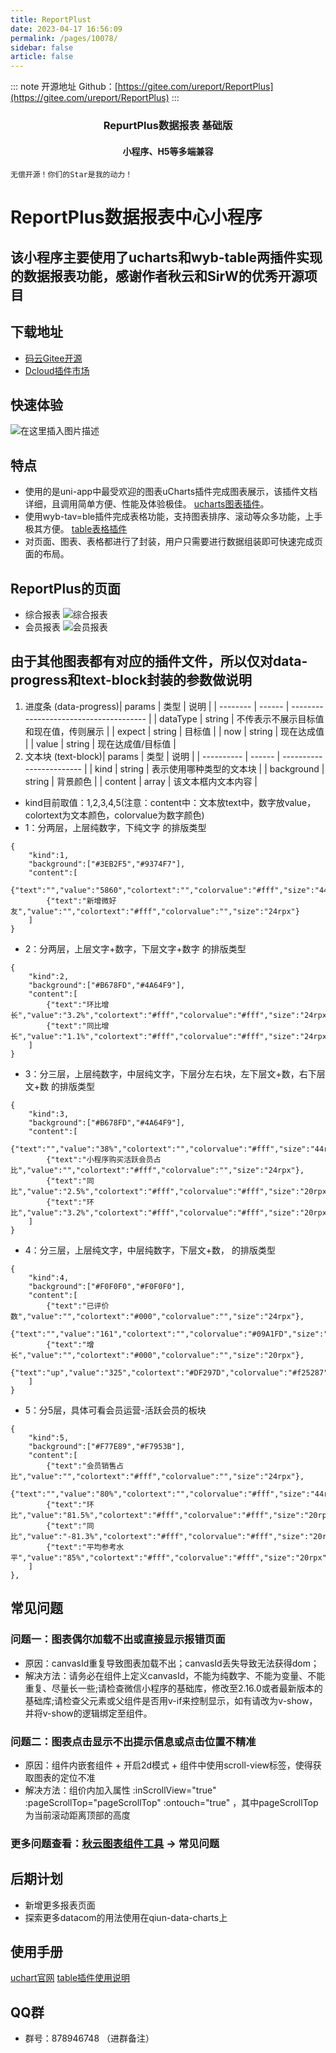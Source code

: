 ```yaml
---
title: ReportPlust
date: 2023-04-17 16:56:09
permalink: /pages/10078/
sidebar: false
article: false
---
```

::: note 开源地址
Github：[https://gitee.com/ureport/ReportPlus](https://gitee.com/ureport/ReportPlus)
:::
<h3 align="center">RepurtPlus数据报表 基础版</h3>

<h4 align="center">小程序、H5等多端兼容</h4>

<div align="center">

</div>

```shell
无偿开源！你们的Star是我的动力！
```

# ReportPlus数据报表中心小程序

## 该小程序主要使用了ucharts和wyb-table两插件实现的数据报表功能，感谢作者秋云和SirW的优秀开源项目

## 下载地址

- [码云Gitee开源](https://gitee.com/ureport/ReportPlus)
- [Dcloud插件市场](https://ext.dcloud.net.cn/plugin?id=4373)

## 快速体验

![在这里插入图片描述](https://img-blog.csdnimg.cn/20210415154942151.jpg?x-oss-process=image/watermark,type_ZmFuZ3poZW5naGVpdGk,shadow_10,text_aHR0cHM6Ly9ibG9nLmNzZG4ubmV0L3dlaXhpbl80MjAwMDgxNg==,size_16,color_FFFFFF,t_70#pic_center)

## 特点

- 使用的是uni-app中最受欢迎的图表uCharts插件完成图表展示，该插件文档详细，且调用简单方便、性能及体验极佳。 [ucharts图表插件](https://ext.dcloud.net.cn/plugin?id=271)。
- 使用wyb-tav=ble插件完成表格功能，支持图表排序、滚动等众多功能，上手极其方便。 [table表格插件](https://ext.dcloud.net.cn/plugin?id=2667)
- 对页面、图表、表格都进行了封装，用户只需要进行数据组装即可快速完成页面的布局。

## ReportPlus的页面

- 综合报表 ![综合报表](https://img-blog.csdnimg.cn/20210625090759444.png#pic_center)
- 会员报表 ![会员报表](https://img-blog.csdnimg.cn/20210625090851706.png#pic_center)

## 由于其他图表都有对应的插件文件，所以仅对data-progress和text-block封装的参数做说明

1. 进度条 (data-progress)| params | 类型 | 说明 | | -------- | ------ | -------------------------------------- | | dataType | string | 不传表示不展示目标值和现在值，传则展示 | | expect | string | 目标值 | | now | string | 现在达成值 | | value | string | 现在达成值/目标值 |
2. 文本块 (text-block)| params | 类型 | 说明 | | ---------- | ------ | ------------------------ | | kind | string | 表示使用哪种类型的文本块 | | background | string | 背景颜色 | | content | array | 该文本框内文本内容 |

- kind目前取值：1,2,3,4,5(注意：content中：文本放text中，数字放value，colortext为文本颜色，colorvalue为数字颜色)
- 1：分两层，上层纯数字，下纯文字 的排版类型

```
{
    "kind":1,
    "background":["#3EB2F5","#9374F7"],
    "content":[
        {"text":"","value":"5860","colortext":"","colorvalue":"#fff","size":"44rpx"},
        {"text":"新增微好友","value":"","colortext":"#fff","colorvalue":"","size":"24rpx"}
    ]
}
```

- 2：分两层，上层文字+数字，下层文字+数字 的排版类型

```
{
    "kind":2,
    "background":["#B678FD","#4A64F9"],
    "content":[
        {"text":"环比增长","value":"3.2%","colortext":"#fff","colorvalue":"#fff","size":"24rpx"},
        {"text":"同比增长","value":"1.1%","colortext":"#fff","colorvalue":"#fff","size":"24rpx"}
    ]
}
```

- 3：分三层，上层纯数字，中层纯文字，下层分左右块，左下层文+数，右下层文+数 的排版类型

```
{
    "kind":3,
    "background":["#B678FD","#4A64F9"],
    "content":[
        {"text":"","value":"38%","colortext":"","colorvalue":"#fff","size":"44rpx"},
        {"text":"小程序购买活跃会员占比","value":"","colortext":"#fff","colorvalue":"","size":"24rpx"},
        {"text":"同比","value":"2.5%","colortext":"#fff","colorvalue":"#fff","size":"20rpx"},
        {"text":"环比","value":"3.2%","colortext":"#fff","colorvalue":"#fff","size":"20rpx"}
    ]
}
```

- 4：分三层，上层纯文字，中层纯数字，下层文+数， 的排版类型

```
{
    "kind":4,
    "background":["#F0F0F0","#F0F0F0"],
    "content":[
        {"text":"已评价数","value":"","colortext":"#000","colorvalue":"","size":"24rpx"},
        {"text":"","value":"161","colortext":"","colorvalue":"#09A1FD","size":"44rpx"},
        {"text":"增长","value":"","colortext":"#000","colorvalue":"","size":"20rpx"},
        {"text":"up","value":"325","colortext":"#DF297D","colorvalue":"#f25287","size":"20rpx"}
    ]
}
```

- 5：分5层，具体可看会员运营-活跃会员的板块

```
{
    "kind":5,
    "background":["#F77E89","#F7953B"],
    "content":[
        {"text":"会员销售占比","value":"","colortext":"#fff","colorvalue":"","size":"24rpx"},
        {"text":"","value":"80%","colortext":"","colorvalue":"#fff","size":"44rpx"},
        {"text":"环比","value":"81.5%","colortext":"#fff","colorvalue":"#fff","size":"20rpx"},
        {"text":"同比","value":"-81.3%","colortext":"#fff","colorvalue":"#fff","size":"20rpx"},
        {"text":"平均参考水平","value":"85%","colortext":"#fff","colorvalue":"#fff","size":"20rpx"}
    ]
},
```

## 常见问题

### 问题一：图表偶尔加载不出或直接显示报错页面

- 原因：canvasId重复导致图表加载不出；canvasId丢失导致无法获得dom；
- 解决方法：请务必在组件上定义canvasId，不能为纯数字、不能为变量、不能重复、尽量长一些;请检查微信小程序的基础库，修改至2.16.0或者最新版本的基础库;请检查父元素或父组件是否用v-if来控制显示，如有请改为v-show，并将v-show的逻辑绑定至组件。

### 问题二：图表点击显示不出提示信息或点击位置不精准

- 原因：组件内嵌套组件 + 开启2d模式 + 组件中使用scroll-view标签，使得获取图表的定位不准
- 解决方法：组价内加入属性 :inScrollView="true" :pageScrollTop="pageScrollTop" :ontouch="true" ，其中pageScrollTop为当前滚动距离顶部的高度

### 更多问题查看：[秋云图表组件工具](https://demo.ucharts.cn/#/) -&gt; 常见问题

## 后期计划

- 新增更多报表页面
- 探索更多datacom的用法使用在qiun-data-charts上

## 使用手册

[uchart官网](https://demo.ucharts.cn/#/) [table插件使用说明](https://ext.dcloud.net.cn/plugin?id=2667)

## QQ群

- 群号：878946748 （进群备注）